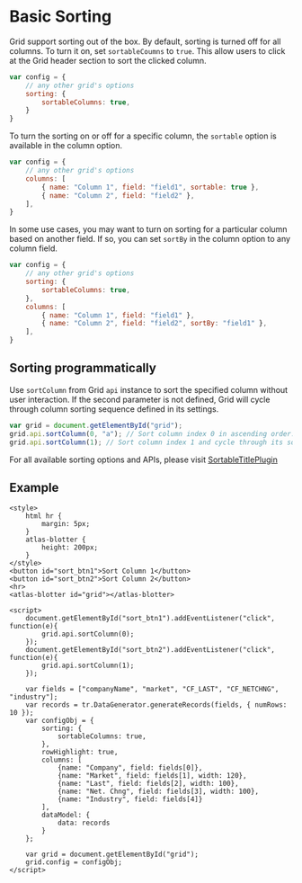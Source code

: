 # Basic Sorting

Grid support sorting out of the box. By default, sorting is turned off for all columns. To turn it on, set `sortableCoumns` to `true`. This allow users to click at the Grid header section to sort the clicked column.

```js
var config = {
	// any other grid's options
	sorting: {
		sortableColumns: true,
	}
}
```

To turn the sorting on or off for a specific column, the `sortable` option is available in the column option.

```js
var config = {
	// any other grid's options
	columns: [
		{ name: "Column 1", field: "field1", sortable: true },
		{ name: "Column 2", field: "field2" },
	],
}
```

In some use cases, you may want to turn on sorting for a particular column based on another field. If so, you can set `sortBy` in the column option to any column field.

```js
var config = {
	// any other grid's options
	sorting: {
		sortableColumns: true,
	},
	columns: [
		{ name: "Column 1", field: "field1" },
		{ name: "Column 2", field: "field2", sortBy: "field1" },
	],
}
```

## Sorting programmatically

Use `sortColumn` from Grid `api` instance to sort the specified column without user interaction. If the second parameter is not defined, Grid will cycle through column sorting sequence defined in its settings. 

```js
var grid = document.getElementById("grid");
grid.api.sortColumn(0, "a"); // Sort column index 0 in ascending order.
grid.api.sortColumn(1); // Sort column index 1 and cycle through its sorting sequence.
```

For all available sorting options and APIs, please visit [SortableTitlePlugin](../apis/composite_grid/tr.grid.SortableTitlePlugin.md)

## Example

```live
<style>
	html hr {
		margin: 5px;
	}
	atlas-blotter {
		height: 200px;
	}
</style>
<button id="sort_btn1">Sort Column 1</button>
<button id="sort_btn2">Sort Column 2</button>
<hr>
<atlas-blotter id="grid"></atlas-blotter>

<script>
	document.getElementById("sort_btn1").addEventListener("click", function(e){
		grid.api.sortColumn(0);
	});
	document.getElementById("sort_btn2").addEventListener("click", function(e){
		grid.api.sortColumn(1);
	});
	
	var fields = ["companyName", "market", "CF_LAST", "CF_NETCHNG", "industry"];
	var records = tr.DataGenerator.generateRecords(fields, { numRows: 10 });
	var configObj = {
		sorting: {
			sortableColumns: true,
		},
		rowHighlight: true,
		columns: [
			{name: "Company", field: fields[0]},
			{name: "Market", field: fields[1], width: 120},
			{name: "Last", field: fields[2], width: 100},
			{name: "Net. Chng", field: fields[3], width: 100},
			{name: "Industry", field: fields[4]}
		],
		dataModel: {
			data: records
		}
	};

	var grid = document.getElementById("grid");
	grid.config = configObj;
</script>
```

